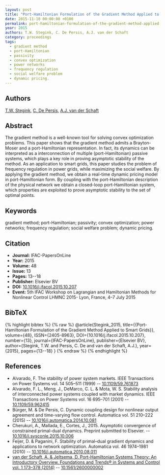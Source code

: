```yaml
---
layout: post
title: "Port-Hamiltonian Formulation of the Gradient Method Applied to Smart Grids"
date: 2015-11-10 00:00:00 +0100
permalink: port-hamiltonian-formulation-of-the-gradient-method-applied-to-smart-grids
year: 2015
authors: T.W. Stegink, C. De Persis, A.J. van der Schaft
category: proceedings
tags:
  - gradient method
  - port-Hamiltonian
  - passivity
  - convex optimization
  - power networks
  - frequency regulation
  - social welfare problem
  - dynamic pricing.
---
```

 
## Authors
[T.W. Stegink](authors/tjerk_w_stegink), [C. De Persis](authors/claudio_de_persis), [A.J. van der Schaft](authors/arjan_van_der_schaft)
 
## Abstract
The gradient method is a well-known tool for solving convex optimization problems. This paper shows that the gradient method admits a Brayton-Moser and a port-Hamiltonian representation. In fact, its dynamics can be interpreted as a interconnection of multiple (port-Hamiltonian) passive systems, which plays a key role in proving asymptotic stability of the method. As an application to smart grids, this paper studies the problem of frequency regulation in power grids, while maximizing the social welfare. By applying the gradient method, we obtain a real-time dynamic pricing model in port-Hamiltonian form. By coupling with the port-Hamiltonian description of the physical network we obtain a closed-loop port-Hamiltonian system, which properties are exploited to prove asymptotic stability to the set of optimal points.
 
## Keywords
gradient method; port-Hamiltonian; passivity; convex optimization; power networks; frequency regulation; social welfare problem; dynamic pricing.
 
## Citation
- **Journal:** IFAC-PapersOnLine
- **Year:** 2015
- **Volume:** 48
- **Issue:** 13
- **Pages:** 13--18
- **Publisher:** Elsevier BV
- **DOI:** [10.1016/j.ifacol.2015.10.207](https://doi.org/10.1016/j.ifacol.2015.10.207)
- **Event:** 5th IFAC Workshop on Lagrangian and Hamiltonian Methods for Nonlinear Control LHMNC 2015- Lyon, France, 4–7 July 2015
 
## BibTeX
{% highlight bibtex %}
{% raw %}
@article{Stegink_2015,
  title={{Port-Hamiltonian Formulation of the Gradient Method Applied to Smart Grids}},
  volume={48},
  ISSN={2405-8963},
  DOI={10.1016/j.ifacol.2015.10.207},
  number={13},
  journal={IFAC-PapersOnLine},
  publisher={Elsevier BV},
  author={Stegink, T.W. and Persis, C. De and van der Schaft, A.J.},
  year={2015},
  pages={13--18}
}
{% endraw %}
{% endhighlight %}
 
## References
- Alvarado, F. The stability of power system markets. IEEE Transactions on Power Systems vol. 14 505–511 (1999) -- [10.1109/59.761873](https://doi.org/10.1109/59.761873)
- Alvarado, F. L., Meng, J., DeMarco, C. L. & Mota, W. S. Stability analysis of interconnected power systems coupled with market dynamics. IEEE Transactions on Power Systems vol. 16 695–701 (2001) -- [10.1109/59.962415](https://doi.org/10.1109/59.962415)
- Bürger, M. & De Persis, C. Dynamic coupling design for nonlinear output agreement and time-varying flow control. Automatica vol. 51 210–222 (2015) -- [10.1016/j.automatica.2014.10.081](https://doi.org/10.1016/j.automatica.2014.10.081)
- Cherukuri, A., Mallada, E., Cortes, J., 2015. Asymptotic convergence of constrained primal-dual dynamics. Preprint submitted to Elsevier. -- [10.1016/j.sysconle.2015.10.006](https://doi.org/10.1016/j.sysconle.2015.10.006)
- Feijer, D. & Paganini, F. Stability of primal–dual gradient dynamics and applications to network optimization. Automatica vol. 46 1974–1981 (2010) -- [10.1016/j.automatica.2010.08.011](https://doi.org/10.1016/j.automatica.2010.08.011)
- [van der Schaft, A. & Jeltsema, D. Port-Hamiltonian Systems Theory: An Introductory Overview. Foundations and Trends® in Systems and Control vol. 1 173–378 (2014)](port-hamiltonian-systems-theory-an-introductory-overview-journal) -- [10.1561/2600000002](https://doi.org/10.1561/2600000002)

